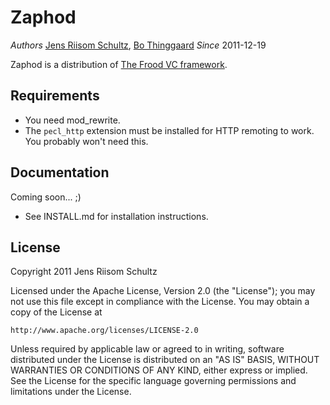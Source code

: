 Zaphod
======

*Authors* [Jens Riisom Schultz](mailto:ibber_of_crew42@hotmail.com), [Bo Thinggaard](akimsko@tnactas.dk)
*Since*   2011-12-19

Zaphod is a distribution of [The Frood VC framework](https://github.com/Ibmurai/frood).


Requirements
------------

  * You need mod_rewrite.
  * The `pecl_http` extension must be installed for HTTP remoting to work. You probably won't need this.


Documentation
-------------

Coming soon... ;)

  * See INSTALL.md for installation instructions.


License
-------

Copyright 2011 Jens Riisom Schultz

Licensed under the Apache License, Version 2.0 (the "License");
you may not use this file except in compliance with the License.
You may obtain a copy of the License at

    http://www.apache.org/licenses/LICENSE-2.0

Unless required by applicable law or agreed to in writing, software
distributed under the License is distributed on an "AS IS" BASIS,
WITHOUT WARRANTIES OR CONDITIONS OF ANY KIND, either express or implied.
See the License for the specific language governing permissions and
limitations under the License.
